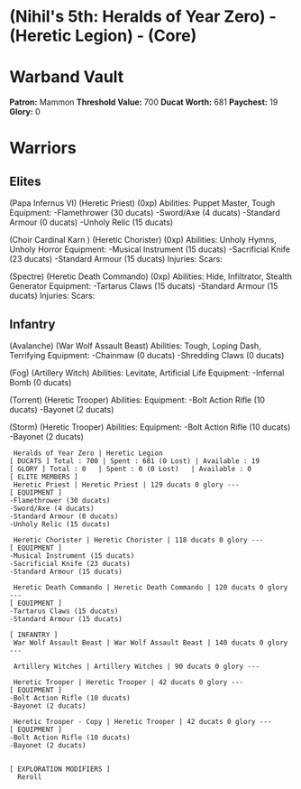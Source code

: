 # (Nihil's 5th: Heralds of Year Zero) - (Heretic Legion) - (Core)
# Warband Vault

**Patron:** Mammon
**Threshold Value:** 700
**Ducat Worth:** 681
**Paychest:** 19
**Glory:** 0

# Warriors

## Elites

(Papa Infernus VI) (Heretic Priest) (0xp) 
Abilities: Puppet Master, Tough
Equipment: 
-Flamethrower (30 ducats)
-Sword/Axe (4 ducats)
-Standard Armour (0 ducats)
-Unholy Relic (15 ducats)


(Choir Cardinal Karn ) (Heretic Chorister) (0xp) 
Abilities: Unholy Hymns, Unholy Horror
Equipment: 
-Musical Instrument (15 ducats)
-Sacrificial Knife (23 ducats)
-Standard Armour (15 ducats)
Injuries: 
Scars:

(Spectre) (Heretic Death Commando) (0xp) 
Abilities: Hide, Infiltrator, Stealth Generator
Equipment: 
-Tartarus Claws (15 ducats)
-Standard Armour (15 ducats)
Injuries: 
Scars:

## Infantry

(Avalanche) (War Wolf Assault Beast)
Abilities: Tough, Loping Dash, Terrifying
Equipment: 
-Chainmaw (0 ducats)
-Shredding Claws (0 ducats)

(Fog) (Artillery Witch)
Abilities: Levitate, Artificial Life
Equipment: 
-Infernal Bomb (0 ducats)

(Torrent) (Heretic Trooper)
Abilities: 
Equipment: 
-Bolt Action Rifle (10 ducats)
-Bayonet (2 ducats)

(Storm) (Heretic Trooper)
Abilities: 
Equipment: 
-Bolt Action Rifle (10 ducats)
-Bayonet (2 ducats)








```
 Heralds of Year Zero | Heretic Legion 
[ DUCATS ] Total : 700 | Spent : 681 (0 Lost) | Available : 19
[ GLORY ] Total : 0   | Spent : 0 (0 Lost)   | Available : 0
[ ELITE MEMBERS ]
 Heretic Priest | Heretic Priest | 129 ducats 0 glory ---
[ EQUIPMENT ]
-Flamethrower (30 ducats)
-Sword/Axe (4 ducats)
-Standard Armour (0 ducats)
-Unholy Relic (15 ducats)

 Heretic Chorister | Heretic Chorister | 118 ducats 0 glory ---
[ EQUIPMENT ]
-Musical Instrument (15 ducats)
-Sacrificial Knife (23 ducats)
-Standard Armour (15 ducats)

 Heretic Death Commando | Heretic Death Commando | 120 ducats 0 glory ---
[ EQUIPMENT ]
-Tartarus Claws (15 ducats)
-Standard Armour (15 ducats)

[ INFANTRY ]
 War Wolf Assault Beast | War Wolf Assault Beast | 140 ducats 0 glory ---

 Artillery Witches | Artillery Witches | 90 ducats 0 glory ---

 Heretic Trooper | Heretic Trooper | 42 ducats 0 glory ---
[ EQUIPMENT ]
-Bolt Action Rifle (10 ducats)
-Bayonet (2 ducats)

 Heretic Trooper - Copy | Heretic Trooper | 42 ducats 0 glory ---
[ EQUIPMENT ]
-Bolt Action Rifle (10 ducats)
-Bayonet (2 ducats)


[ EXPLORATION MODIFIERS ]
  Reroll



```